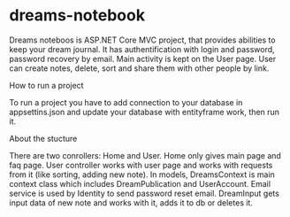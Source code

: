 # dreams-notebook
Dreams noteboos is ASP.NET Core MVC project, that provides abilities to keep your dream journal. It has authentification with login and password, password recovery by email.
Main activity is kept on the User page. User can create notes, delete, sort and share them with other people by link.

How to run a project

To run a project you have to add connection to your database in appsettins.json and update your database with entityframe work, then run it.

About the stucture

There are two conrollers: Home and User. Home only gives main page and faq page. 
User controller works with user page and works with requests from it (like sorting, adding new note).
In models, DreamsContext is main context class which includes DreamPublication and UserAccount. Email service is used by Identity to send password reset email.
DreamInput gets input data of new note and works with it, adds it to db or deletes it.

